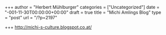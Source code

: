 +++
author = "Herbert Mühlburger"
categories = ["Uncategorized"]
date = "-001-11-30T00:00:00+00:00"
draft = true
title = "Michi Amlings Blog"
type = "post"
url = "/?p=2197"

+++
http://michi-s-culture.blogspot.co.at/